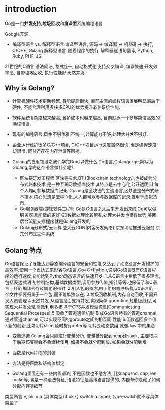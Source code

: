 introduction
===


Go是一门**并发支持**,**垃圾回收**和**编译型**系统编程语言

Google开源, 
- 编译型语言 vs. 解释型语言
编译型语言, 源码 -> 编译器 -> 机器码 -> 执行, C/C++, Golang
解释型语言, 随着程序的执行, 解释器逐语句翻译, Python, Ruby, PHP, JS

21世纪的C语言
语法简洁, 格式统一, 自动格式化
支持交叉编译, 编译快速
开发效率高, 自带垃圾回收, 
执行性能好
天然并发

## Why is Golang?
- 计算机硬件技术更新频繁, 性能提高很快, 目前主流的编程语言发展明显落后于硬件, 不能合理利用多核多CPU的优势提升软件系统性能.
- 软件系统复杂度越来越高, 维护成本也越来越高, 目前缺乏一个足够简洁高效的编程语言.
- 现有的编程语言,风格不够优雅,不统一,计算能力不够,处理大并发不够好.
- 企业运行维护很多C/C++项目, C/C++项目运行速度虽然很快, 但是编译速度却很慢, 同时还存在内存泄漏等困扰.

- Golang的应用领域之我们学完Go可以做什么
Go语言,Golanguage,简写为Golang,学完这个语言做什么呢?
    - 区块链研发工程师
区块链技术,BT,(Blockchain technology),也被成为分布式账本技术,是一种互联网数据库技术,其特点是去中心化,公开透明,让每个人均可参与数据库记录.
Golang是区块链的主流语言,区块链是分布式账本技术,核心思想是去中心化,人人都可以参与数据库的记录,应用于虚拟货币.
    - Go服务器端/游戏软件工程师
Go是C语言之父后来开发出来的,Go可以做服务器,且能做的更好
GO数据处理比较厉害,处理大并发也很有优势,美团后台流量支撑程序就是Golang开发的
    - Golang分布式/云计算
盛大云CDN(内容分发网络),京东消息推送云服务,京东分布式文件系统

## Golang 特点
Go语言保证了既能达到静态编译语言的安全和性能,又达到了动态语言开发维护的高效率,使用一个表达式来形容Go语言,Go=C+Python,说明Go语言既有C语言程序的运行速度,又能达到Python动态语言的快速开发.
1.从C语言中继承了很多理念,包括表达式语法,控制结构,基础数据类型,调用参数传值,指针等等.也保留了和C语言一样的编译执行及弱化的指针.
2.引入包的概念,用于组织程序结构,Go语言的一个文件都要归属于一个包,而不能单独存在.
3.垃圾回收机制,内存自动回收,不需开发人员管理
4.天然并发
从语言层面支持并发,实现简单
goroutine,轻量级线程,可实现大并发处理,高效利用多核
基于CPS并发模型实现(Communicating Sequential Processes)
5.吸收了管道通信机制,形成Go语言特有的管道channel,通过管道channel,可以实现不同的goroute之间的相互同i性能
6.函数返回多个值
7.新的创新,比如切片slice,延时执行defer等
切片是动态数组,就像Java中的集合


- 变量逃逸
Golang会只能进行变量分析, 变量被分配到heap还stack, 主要取决于后期该变量会不会继续使用, 如果不会就分配到栈, 如果会就分配到堆

- 函数是代码片段的封装
- 方法是将函数和结构体绑定
- Golang里面还有一些内置语法, 不是函数也不是方法, 比如append, cap, len, make等, 这是一种语法特征, 语法特征是高级语言提供的, 内部帮你隐藏了如何分配内存等细节

类型断言
v, ok := a.(具体类型)
if ok {}
switch a.(type), type-switch就不写具体类型了

